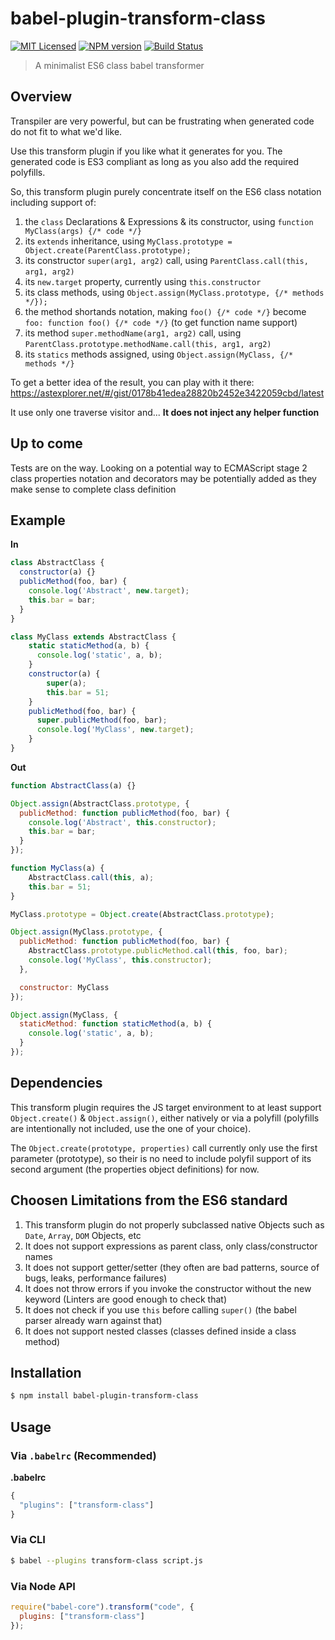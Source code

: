# babel-plugin-transform-class
[![MIT Licensed](http://img.shields.io/badge/license-MIT-blue.svg?style=flat)](#license)
[![NPM version](https://badge.fury.io/js/babel-plugin-transform-class.svg)](http://badge.fury.io/js/babel-plugin-transform-class)
[![Build Status](https://api.travis-ci.org/AMorgaut/babel-plugin-transform-class.svg?branch=master)](https://travis-ci.org/AMorgaut/babel-plugin-transform-class)

> A minimalist ES6 class babel transformer 

## Overview

Transpiler are very powerful, but can be frustrating when generated code do not fit to what we'd like.

Use this transform plugin if you like what it generates for you. The generated code is ES3 compliant as long as you also add the required polyfills.

So, this transform plugin purely concentrate itself on the ES6 class notation including support of:

1. the `class` Declarations & Expressions & its constructor, using `function MyClass(args) {/* code */}`
2. its `extends` inheritance, using `MyClass.prototype = Object.create(ParentClass.prototype);`
3. its constructor `super(arg1, arg2)` call, using `ParentClass.call(this, arg1, arg2)` 
4. its `new.target` property, currently using `this.constructor`
5. its class methods, using `Object.assign(MyClass.prototype, {/* methods */});`
6. the method shortands notation, making `foo() {/* code */}` become `foo: function foo() {/* code */}` (to get function name support)
7. its method `super.methodName(arg1, arg2)` call, using `ParentClass.prototype.methodName.call(this, arg1, arg2)` 
8. its `statics` methods assigned, using `Object.assign(MyClass, {/* methods */}`

To get a better idea of the result, you can play with it there: https://astexplorer.net/#/gist/0178b41edea28820b2452e3422059cbd/latest

It use  only one traverse visitor and... **It does not inject any helper function**

## Up to come

Tests are on the way. Looking on a potential way to
ECMAScript stage 2 class properties notation and decorators may be potentially added as they make sense to complete class definition

## Example

**In**

```js
class AbstractClass {
  constructor(a) {}
  publicMethod(foo, bar) {
    console.log('Abstract', new.target);
    this.bar = bar;
  }
}

class MyClass extends AbstractClass {
    static staticMethod(a, b) {
      console.log('static', a, b);
    }
    constructor(a) {
        super(a);
        this.bar = 51;
    }
    publicMethod(foo, bar) {
      super.publicMethod(foo, bar);
      console.log('MyClass', new.target);
    }
}
```

**Out**

```js
function AbstractClass(a) {}

Object.assign(AbstractClass.prototype, {
  publicMethod: function publicMethod(foo, bar) {
    console.log('Abstract', this.constructor);
    this.bar = bar;
  }
});

function MyClass(a) {
    AbstractClass.call(this, a);
    this.bar = 51;
}

MyClass.prototype = Object.create(AbstractClass.prototype);

Object.assign(MyClass.prototype, {
  publicMethod: function publicMethod(foo, bar) {
    AbstractClass.prototype.publicMethod.call(this, foo, bar);
    console.log('MyClass', this.constructor);
  },

  constructor: MyClass
});

Object.assign(MyClass, {
  staticMethod: function staticMethod(a, b) {
    console.log('static', a, b);
  }
});
```

## Dependencies

This transform plugin requires the JS target environment to at least support `Object.create()` & `Object.assign()`, either natively or via a polyfill (polyfills are intentionally not included, use the one of your choice).

The `Object.create(prototype, properties)` call currently only use the first parameter (prototype), so their is no need to include polyfil support of its second argument (the properties object definitions) for now.

## Choosen Limitations from the ES6 standard

1. This transform plugin do not properly subclassed native Objects such as `Date`, `Array`, `DOM` Objects, etc
2. It does not support expressions as parent class, only class/constructor names
3. It does not support getter/setter (they often are bad patterns, source of bugs, leaks, performance failures)
4. It does not throw errors if you invoke the constructor without the new keyword (Linters are good enough to check that)
5. It does not check if you use `this` before calling `super()` (the babel parser already warn against that)
6. It does not support nested classes (classes defined inside a class method)

## Installation

```sh
$ npm install babel-plugin-transform-class
```

## Usage

### Via `.babelrc` (Recommended)

**.babelrc**

```js
{
  "plugins": ["transform-class"]
}
```

### Via CLI

```sh
$ babel --plugins transform-class script.js
```

### Via Node API

```javascript
require("babel-core").transform("code", {
  plugins: ["transform-class"]
});
```
